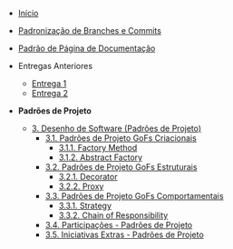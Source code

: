 <!-- docs/_sidebar.md -->

- [Início](/)
- [Padronização de Branches e Commits](./Projeto/PadronizacaoBranchesCommits.md)
- [Padrão de Página de Documentação](./Projeto/PadraoDePagina.md)

- Entregas Anteriores
  - [Entrega 1](https://unbarqdsw2025-1-turma01.github.io/2025.1-T01-_G3_EuMeAmo_Entrega_01/#/)
  - [Entrega 2](https://unbarqdsw2025-1-turma01.github.io/2025.1-T01-_G3_EuMeAmo_Entrega_02/#/)


- **Padrões de Projeto**
  - [3. Desenho de Software (Padrões de Projeto)](PadroesDeProjeto/3.PadroesDeProjeto.md)
    - [3.1. Padrões de Projeto GoFs Criacionais](PadroesDeProjeto/3.1.GoFsCriacionais.md)
      - [3.1.1. Factory Method](PadroesDeProjeto/3.1.1.FactoryMethod.md)
      - [3.1.2. Abstract Factory](PadroesDeProjeto/3.1.2.AbstractFactory.md)
    - [3.2. Padrões de Projeto GoFs Estruturais](PadroesDeProjeto/3.2.GoFsEstruturais.md)
      - [3.2.1. Decorator](PadroesDeProjeto/3.2.1.Decorator.md)
      - [3.2.2. Proxy](PadroesDeProjeto/3.2.2.Proxy.md)
    - [3.3. Padrões de Projeto GoFs Comportamentais](PadroesDeProjeto/3.3.GoFsComportamentais.md)
      - [3.3.1. Strategy](PadroesDeProjeto/3.3.1.Strategy.md)
      - [3.3.2. Chain of Responsibility](PadroesDeProjeto/3.3.2.ChainofResponsibility.md)
    - [3.4. Participações - Padrões de Projeto](PadroesDeProjeto/3.4.ParticipacoesPadroes.md)
    - [3.5. Iniciativas Extras - Padrões de Projeto](PadroesDeProjeto/3.5.IniciativasExtras.md)
      
